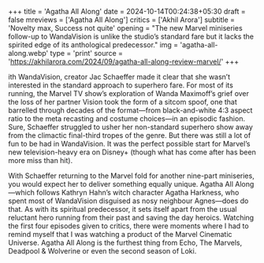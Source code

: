 +++
title = 'Agatha All Along'
date = 2024-10-14T00:24:38+05:30
draft = false
mreviews = ['Agatha All Along']
critics = ['Akhil Arora']
subtitle = 'Novelty max, Success not quite'
opening = "The new Marvel miniseries follow-up to WandaVision is unlike the studio’s standard fare but it lacks the spirited edge of its anthological predecessor."
img = 'agatha-all-along.webp'
type = 'print'
source = 'https://akhilarora.com/2024/09/agatha-all-along-review-marvel/'
+++

ith WandaVision, creator Jac Schaeffer made it clear that she wasn’t interested in the standard approach to superhero fare. For most of its running, the Marvel TV show’s exploration of Wanda Maximoff’s grief over the loss of her partner Vision took the form of a sitcom spoof, one that barrelled through decades of the format—from black-and-white 4:3 aspect ratio to the meta recasting and costume choices—in an episodic fashion. Sure, Schaeffer struggled to usher her non-standard superhero show away from the climactic final-third tropes of the genre. But there was still a lot of fun to be had in WandaVision. It was the perfect possible start for Marvel’s new television-heavy era on Disney+ (though what has come after has been more miss than hit).

With Schaeffer returning to the Marvel fold for another nine-part miniseries, you would expect her to deliver something equally unique. Agatha All Along—which follows Kathryn Hahn’s witch character Agatha Harkness, who spent most of WandaVision disguised as nosy neighbour Agnes—does do that. As with its spiritual predecessor, it sets itself apart from the usual reluctant hero running from their past and saving the day heroics. Watching the first four episodes given to critics, there were moments where I had to remind myself that I was watching a product of the Marvel Cinematic Universe. Agatha All Along is the furthest thing from Echo, The Marvels, Deadpool & Wolverine or even the second season of Loki.
